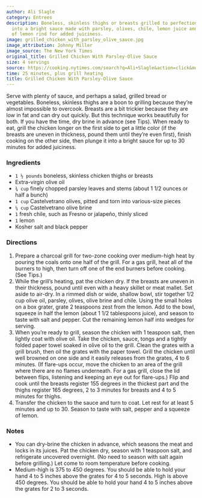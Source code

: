 ```yaml
---
author: Ali Slagle
category: Entrees
description: Boneless, skinless thighs or breasts grilled to perfection and plunged
  into a bright sauce made with parsley, olives, chile, lemon juice and small bits
  of lemon rind for added juiciness.
image: grilled_chicken_with_parsley_olive_sauce.jpg
image_attribution: Johnny Miller
image_source: The New York Times
original_title: Grilled Chicken With Parsley-Olive Sauce
size: 4 servings
source: https://cooking.nytimes.com/search?q=Ali+Slagle&action=click&module=byline&region=recipe%20page
time: 25 minutes, plus grill heating
title: Grilled Chicken With Parsley-Olive Sauce
---
```


Serve with plenty of sauce, and perhaps a salad, grilled bread or vegetables. Boneless, skinless thighs are a boon to grilling because they’re almost impossible to overcook. Breasts are a bit trickier because they are low in fat and can dry out quickly. But this technique works beautifully for both. If you have the time, dry brine in advance (see Tips). When ready to eat, grill the chicken longer on the first side to get a little color (if the breasts are uneven in thickness, pound them until they’re even first), finish cooking on the other side, then plunge it into a bright sauce for up to 30 minutes for added juiciness.

### Ingredients

* `1 ½ pounds` boneless, skinless chicken thighs or breasts
* Extra-virgin olive oil
* `¾ cup` finely chopped parsley leaves and stems (about 1 1/2 ounces or half a bunch)
* `1 cup` Castelvetrano olives, pitted and torn into various-size pieces
* `¼ cup` Castelvetrano olive brine
* `1` fresh chile, such as Fresno or jalapeño, thinly sliced
* `1` lemon
* Kosher salt and black pepper

### Directions

1. Prepare a charcoal grill for two-zone cooking over medium-high heat by pouring the coals onto one half of the grill. For a gas grill, heat all of the burners to high, then turn off one of the end burners before cooking. (See Tips.)
2. While the grill’s heating, pat the chicken dry. If the breasts are uneven in their thickness, pound until even with a heavy skillet or meat mallet. Set aside to air-dry. In a rimmed dish or wide, shallow bowl, stir together 1/2 cup olive oil, parsley, olives, olive brine and chile. Using the small holes on a box grater, grate 2 teaspoons zest from the lemon. Add to the bowl, squeeze in half the lemon (about 1 1/2 tablespoons juice), and season to taste with salt and pepper. Cut the remaining lemon half into wedges for serving.
3. When you’re ready to grill, season the chicken with 1 teaspoon salt, then lightly coat with olive oil. Take the chicken, sauce, tongs and a tightly folded paper towel soaked in olive oil to the grill. Clean the grates with a grill brush, then oil the grates with the paper towel. Grill the chicken until well browned on one side and it easily releases from the grates, 4 to 6 minutes. (If flare-ups occur, move the chicken to an area of the grill where there are no flames underneath. For a gas grill, close the lid between flips, listening and keeping an eye out for flare-ups.) Flip and cook until the breasts register 155 degrees in the thickest part and the thighs register 165 degrees, 2 to 3 minutes for breasts and 4 to 5 minutes for thighs.
4. Transfer the chicken to the sauce and turn to coat. Let rest for at least 5 minutes and up to 30. Season to taste with salt, pepper and a squeeze of lemon.

### Notes

* You can dry-brine the chicken in advance, which seasons the meat and locks in its juices. Pat the chicken dry, season with 1 teaspoon salt, and refrigerate uncovered overnight. (No need to season with salt again before grilling.) Let come to room temperature before cooking.
* Medium-high is 375 to 450 degrees. You should be able to hold your hand 4 to 5 inches above the grates for 4 to 5 seconds. High is above 450 degrees. You should be able to hold your hand 4 to 5 inches above the grates for 2 to 3 seconds.